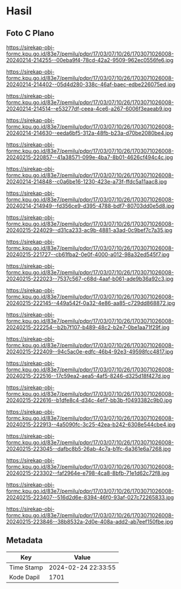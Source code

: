 # Hasil

## Foto C Plano

https://sirekap-obj-formc.kpu.go.id/83e7/pemilu/pdpr/17/03/07/10/26/1703071026008-20240214-214255--00eba9f4-78cd-42a2-9509-962ec0556fe6.jpg

https://sirekap-obj-formc.kpu.go.id/83e7/pemilu/pdpr/17/03/07/10/26/1703071026008-20240214-214402--05d4d280-338c-46af-baec-edbe226075ed.jpg

https://sirekap-obj-formc.kpu.go.id/83e7/pemilu/pdpr/17/03/07/10/26/1703071026008-20240214-214514--e53277df-ceea-4ce6-a267-6006f3eaeab9.jpg

https://sirekap-obj-formc.kpu.go.id/83e7/pemilu/pdpr/17/03/07/10/26/1703071026008-20240214-214630--eeda6bf5-312a-48fb-b23a-d70be2080be4.jpg

https://sirekap-obj-formc.kpu.go.id/83e7/pemilu/pdpr/17/03/07/10/26/1703071026008-20240215-220857--41a38571-099e-4ba7-8b01-4626cf494c4c.jpg

https://sirekap-obj-formc.kpu.go.id/83e7/pemilu/pdpr/17/03/07/10/26/1703071026008-20240214-214848--c0a6be16-1230-423e-a73f-ffdc5a11aac8.jpg

https://sirekap-obj-formc.kpu.go.id/83e7/pemilu/pdpr/17/03/07/10/26/1703071026008-20240214-214949--fd356ce9-d395-4788-bdf7-80703dd0e5d8.jpg

https://sirekap-obj-formc.kpu.go.id/83e7/pemilu/pdpr/17/03/07/10/26/1703071026008-20240215-224029--d31ca233-ac9b-4881-a3ad-0c9bef7c7a35.jpg

https://sirekap-obj-formc.kpu.go.id/83e7/pemilu/pdpr/17/03/07/10/26/1703071026008-20240215-221727--cb61fba2-0e0f-4000-a012-98a32ed545f7.jpg

https://sirekap-obj-formc.kpu.go.id/83e7/pemilu/pdpr/17/03/07/10/26/1703071026008-20240215-222023--7537c567-c68d-4aaf-b061-ade9b36a92c3.jpg

https://sirekap-obj-formc.kpu.go.id/83e7/pemilu/pdpr/17/03/07/10/26/1703071026008-20240215-222145--449a542f-0a32-4e86-aa85-c729dd868872.jpg

https://sirekap-obj-formc.kpu.go.id/83e7/pemilu/pdpr/17/03/07/10/26/1703071026008-20240215-222254--b2b7f107-b489-48c2-b2e7-0be1aa71f29f.jpg

https://sirekap-obj-formc.kpu.go.id/83e7/pemilu/pdpr/17/03/07/10/26/1703071026008-20240215-222409--94c5ac0e-edfc-46b4-92e3-49598fcc4817.jpg

https://sirekap-obj-formc.kpu.go.id/83e7/pemilu/pdpr/17/03/07/10/26/1703071026008-20240215-222516--17c59ea2-aea5-4af5-8246-d325d18f427d.jpg

https://sirekap-obj-formc.kpu.go.id/83e7/pemilu/pdpr/17/03/07/10/26/1703071026008-20240215-222616--b1dfe8c4-d34c-4ef7-bb3b-f0493382c9b0.jpg

https://sirekap-obj-formc.kpu.go.id/83e7/pemilu/pdpr/17/03/07/10/26/1703071026008-20240215-222913--4a5090fc-3c25-42ea-b242-6308e544cbe4.jpg

https://sirekap-obj-formc.kpu.go.id/83e7/pemilu/pdpr/17/03/07/10/26/1703071026008-20240215-223045--dafbc8b5-26ab-4c7a-b1fc-6a361e6a7268.jpg

https://sirekap-obj-formc.kpu.go.id/83e7/pemilu/pdpr/17/03/07/10/26/1703071026008-20240215-223302--faf2964e-e798-4ca8-8bfb-71e1d62c72f8.jpg

https://sirekap-obj-formc.kpu.go.id/83e7/pemilu/pdpr/17/03/07/10/26/1703071026008-20240215-223407--516d2d6e-8394-46f0-93af-027c72265833.jpg

https://sirekap-obj-formc.kpu.go.id/83e7/pemilu/pdpr/17/03/07/10/26/1703071026008-20240215-223846--38b8532a-2d0e-408a-add2-ab7eef150fbe.jpg


## Metadata

| Key        | Value               |
| ---------- | ------------------- |
| Time Stamp | 2024-02-24 22:33:55 |
| Kode Dapil | 1701                |



